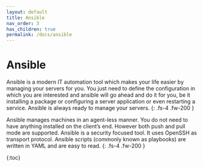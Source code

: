```yaml
---
layout: default
title: Ansible
nav_order: 3
has_children: true
permalink: /docs/ansible
---
```


# Ansible

Ansible is a modern IT automation tool which makes your life easier by managing your servers for you.
You just need to define the configuration in which you are interested and ansible will go ahead and
do it for you, be it installing a package or configuring a server application or even restarting a
service. Ansible is always ready to manage your servers.
{: .fs-4 .fw-200 }

Ansible manages machines in an agent-less manner. You do not need to have anything installed on the client’s end.
However both push and pull mode are supported. Ansible is a security focused tool. It uses OpenSSH as transport
protocol. Ansible scripts (commonly known as playbooks) are written in YAML and are easy to read.
{: .fs-4 .fw-200 }

{:toc}